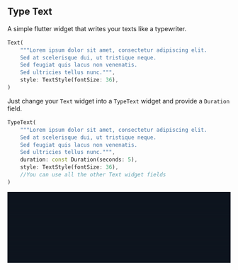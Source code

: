 ## Type Text

A simple flutter widget that writes your texts like a typewriter.

```dart
Text(
    """Lorem ipsum dolor sit amet, consectetur adipiscing elit. 
    Sed at scelerisque dui, ut tristique neque. 
    Sed feugiat quis lacus non venenatis. 
    Sed ultricies tellus nunc.""",
    style: TextStyle(fontSize: 36),
)
```

Just change your ``Text`` widget into a ``TypeText`` widget and provide a ``Duration`` field.

```dart
TypeText(
    """Lorem ipsum dolor sit amet, consectetur adipiscing elit. 
    Sed at scelerisque dui, ut tristique neque. 
    Sed feugiat quis lacus non venenatis. 
    Sed ultricies tellus nunc.""",
    duration: const Duration(seconds: 5),
    style: TextStyle(fontSize: 36),
    //You can use all the other Text widget fields
)
```

![showcase](./showcase.gif)